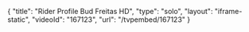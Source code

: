 {
    "title": "Rider Profile Bud Freitas HD",
    "type": "solo",
    "layout": "iframe-static",
    "videoId": "167123",
    "url": "\/tvpembed\/167123"
}